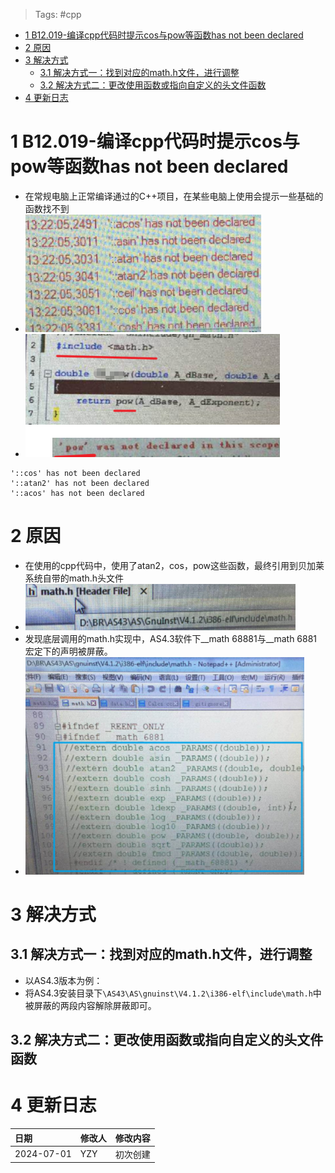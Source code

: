 > Tags: #cpp

- [1 B12.019-编译cpp代码时提示cos与pow等函数has not been declared](#_1-b12019-%E7%BC%96%E8%AF%91cpp%E4%BB%A3%E7%A0%81%E6%97%B6%E6%8F%90%E7%A4%BAcos%E4%B8%8Epow%E7%AD%89%E5%87%BD%E6%95%B0has-not-been-declared)
- [2 原因](#_2-%E5%8E%9F%E5%9B%A0)
- [3 解决方式](#_3-%E8%A7%A3%E5%86%B3%E6%96%B9%E5%BC%8F)
	- [3.1 解决方式一：找到对应的math.h文件，进行调整](#_31-%E8%A7%A3%E5%86%B3%E6%96%B9%E5%BC%8F%E4%B8%80%EF%BC%9A%E6%89%BE%E5%88%B0%E5%AF%B9%E5%BA%94%E7%9A%84mathh%E6%96%87%E4%BB%B6%EF%BC%8C%E8%BF%9B%E8%A1%8C%E8%B0%83%E6%95%B4)
	- [3.2 解决方式二：更改使用函数或指向自定义的头文件函数](#_32-%E8%A7%A3%E5%86%B3%E6%96%B9%E5%BC%8F%E4%BA%8C%EF%BC%9A%E6%9B%B4%E6%94%B9%E4%BD%BF%E7%94%A8%E5%87%BD%E6%95%B0%E6%88%96%E6%8C%87%E5%90%91%E8%87%AA%E5%AE%9A%E4%B9%89%E7%9A%84%E5%A4%B4%E6%96%87%E4%BB%B6%E5%87%BD%E6%95%B0)
- [4 更新日志](#_4-%E6%9B%B4%E6%96%B0%E6%97%A5%E5%BF%97)

# 1 B12.019-编译cpp代码时提示cos与pow等函数has not been declared

- 在常规电脑上正常编译通过的C++项目，在某些电脑上使用会提示一些基础的函数找不到
- ![](FILES/019编译cpp代码时提示cos与pow等函数has%20not%20been%20declared/image-20240701124628100.png)
- ![](FILES/019编译cpp代码时提示cos与pow等函数has%20not%20been%20declared/image-20240701125827337.png)

```
'::cos' has not been declared
'::atan2' has not been declared
'::acos' has not been declared
```

# 2 原因

- 在使用的cpp代码中，使用了atan2，cos，pow这些函数，最终引用到贝加莱系统自带的math.h头文件
- ![](FILES/019编译cpp代码时提示cos与pow等函数has%20not%20been%20declared/image-20240701130046972.png)
- 发现底层调用的math.h实现中，AS4.3软件下__math 68881与__math 6881宏定下的声明被屏蔽。
- ![](FILES/019编译cpp代码时提示cos与pow等函数has%20not%20been%20declared/image-20240701130117461.png)

# 3 解决方式

## 3.1 解决方式一：找到对应的math.h文件，进行调整

- 以AS4.3版本为例：
- 将AS4.3安装目录下`\AS43\AS\gnuinst\V4.1.2\i386-elf\include\math.h`中被屏蔽的两段内容解除屏蔽即可。

## 3.2 解决方式二：更改使用函数或指向自定义的头文件函数

# 4 更新日志

| 日期                             | 修改人 | 修改内容 |
| :----------------------------- | :-- | :--- |
| 2024-07-01 | YZY | 初次创建 |
